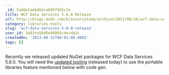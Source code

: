 ```yaml
---
_id: 5a88e1aebd6dca0d5f0d2c2e
title: WCF Data Services 5.6.0 Release
url: http://blogs.msdn.com/b/astoriateam/archive/2013/08/26/wcf-data-services-5-6-0-release.aspx
category: libraries-tools
slug: 'wcf-data-services-5-6-0-release'
user_id: 5a83ce59d6eb0005c4ecda2c
createdOn: '2013-08-31T08:01:00.000Z'
tags: []
---
```


Recently we released updated NuGet packages for WCF Data Services 5.6.0. You will need the <a href="http://www.microsoft.com/en-us/download/details.aspx?id=39373" target="_blank">updated tooling</a> (released today) to use the portable libraries feature mentioned below with code gen.
